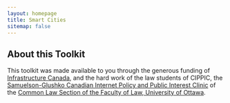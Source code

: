 ```yaml
---
layout: homepage
title: Smart Cities
sitemap: false
---
```

## About this Toolkit

This toolkit was made available to you through the generous funding of [Infrastructure Canada](https://www.infrastructure.gc.ca/cities-villes/index-eng.html), and the hard work of the law students of CIPPIC, the [Samuelson-Glushko Canadian Internet Policy and Public Interest Clinic](https://cippic.ca/) of the [Common Law Section of the Faculty of Law, University of Ottawa](https://commonlaw.uottawa.ca/en).
